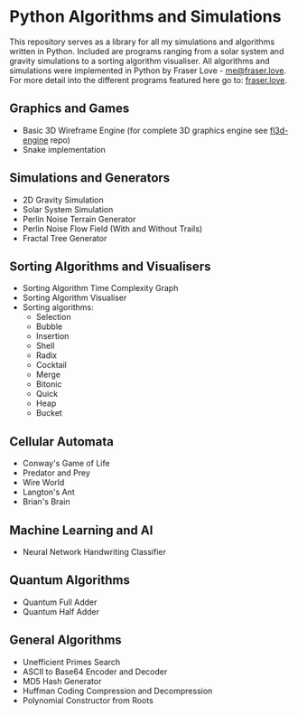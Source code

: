 # Python Algorithms and Simulations
This repository serves as a library for all my simulations and algorithms written in Python. Included are programs ranging from a solar system and gravity simulations to a sorting algorithm visualiser. 
All algorithms and simulations were implemented in Python by Fraser Love - me@fraser.love. For more detail into the different programs featured here go to: [fraser.love](https://fraser.love).

## Graphics and Games
  - Basic 3D Wireframe Engine (for complete 3D graphics engine see [fl3d-engine](https://github.com/fraserlove/fl3d-engine) repo)
  - Snake implementation

## Simulations and Generators
  - 2D Gravity Simulation
  - Solar System Simulation
  - Perlin Noise Terrain Generator
  - Perlin Noise Flow Field (With and Without Trails)
  - Fractal Tree Generator

## Sorting Algorithms and Visualisers
  - Sorting Algorithm Time Complexity Graph
  - Sorting Algorithm Visualiser
  - Sorting algorithms:
    - Selection
    - Bubble
    - Insertion
    - Shell
    - Radix
    - Cocktail
    - Merge
    - Bitonic
    - Quick
    - Heap
    - Bucket
   
## Cellular Automata
  - Conway's Game of Life
  - Predator and Prey
  - Wire World
  - Langton's Ant
  - Brian's Brain
  
## Machine Learning and AI
  - Neural Network Handwriting Classifier
  
 ## Quantum Algorithms
  - Quantum Full Adder
  - Quantum Half Adder
  
## General Algorithms
  - Unefficient Primes Search
  - ASCII to Base64 Encoder and Decoder
  - MD5 Hash Generator
  - Huffman Coding Compression and Decompression
  - Polynomial Constructor from Roots
